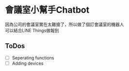 # 會議室小幫手Chatbot

因為公司的會議室實在太難搶了，所以做了個訂會議室的機器人<br>
可以結合LINE Things做報到<br>

## ToDos

- [ ] Seperating functions
- [ ] Adding devices
